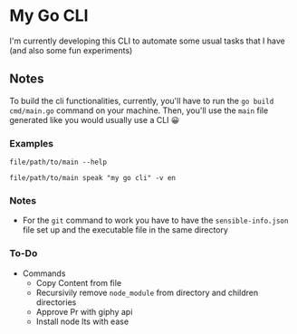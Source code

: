 # My Go CLI

I'm currently developing this CLI to automate some usual tasks that I have (and also some fun experiments)

## Notes

To build the cli functionalities, currently, you'll have to run the `go build cmd/main.go` command on your machine. Then, you'll use the `main` file generated like you would usually use a CLI 😀

### Examples

```
file/path/to/main --help
```

```
file/path/to/main speak "my go cli" -v en
```

### Notes
- For the `git` command to work you have to have the `sensible-info.json` file set up and the executable file in the same directory

### To-Do

- Commands
  - Copy Content from file
  - Recursivily remove `node_module` from directory and children directories
  - Approve Pr with giphy api
  - Install node lts with ease